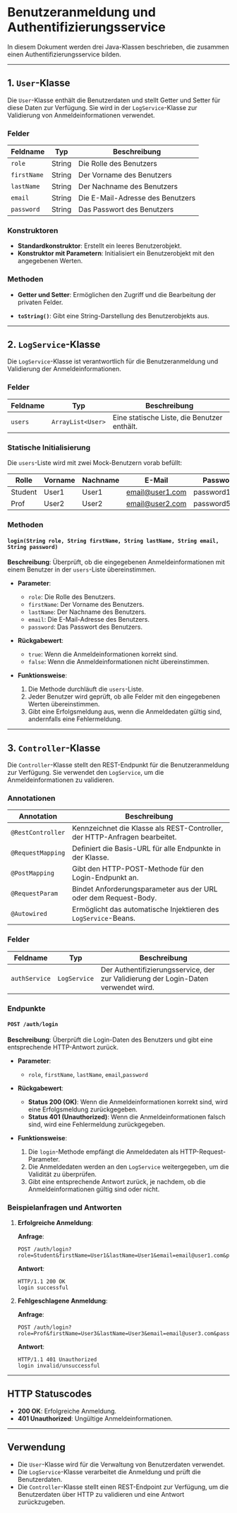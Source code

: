 # Benutzeranmeldung und Authentifizierungsservice

In diesem Dokument werden drei Java-Klassen beschrieben, die zusammen einen Authentifizierungsservice bilden.

---

## 1. `User`-Klasse

Die `User`-Klasse enthält die Benutzerdaten und stellt Getter und Setter für diese Daten zur Verfügung. Sie wird in der `LogService`-Klasse zur Validierung von Anmeldeinformationen verwendet.

### Felder

| Feldname    | Typ     | Beschreibung                          |
|-------------|---------|--------------------------------------|
| `role`      | String  | Die Rolle des Benutzers  |
| `firstName` | String  | Der Vorname des Benutzers             |
| `lastName`  | String  | Der Nachname des Benutzers            |
| `email`     | String  | Die E-Mail-Adresse des Benutzers      |
| `password`  | String  | Das Passwort des Benutzers            |

### Konstruktoren

- **Standardkonstruktor**: Erstellt ein leeres Benutzerobjekt.
- **Konstruktor mit Parametern**: Initialisiert ein Benutzerobjekt mit den angegebenen Werten.

### Methoden

- **Getter und Setter**: Ermöglichen den Zugriff und die Bearbeitung der privaten Felder.
  
- **`toString()`**: Gibt eine String-Darstellung des Benutzerobjekts aus.

---

## 2. `LogService`-Klasse

Die `LogService`-Klasse ist verantwortlich für die Benutzeranmeldung und Validierung der Anmeldeinformationen.

### Felder

| Feldname | Typ                     | Beschreibung                           |
|----------|-------------------------|---------------------------------------|
| `users`  | `ArrayList<User>`        | Eine statische Liste, die Benutzer enthält. |

### Statische Initialisierung

Die `users`-Liste wird mit zwei Mock-Benutzern vorab befüllt:

| Rolle   | Vorname   | Nachname  | E-Mail               | Passwort       |
|---------|-----------|-----------|----------------------|----------------|
| Student | User1     | User1     | email@user1.com      | password1234  |
| Prof    | User2     | User2     | email@user2.com      | password5678  |

### Methoden

#### `login(String role, String firstName, String lastName, String email, String password)`

**Beschreibung**: Überprüft, ob die eingegebenen Anmeldeinformationen mit einem Benutzer in der `users`-Liste übereinstimmen.

- **Parameter**:
  - `role`: Die Rolle des Benutzers.
  - `firstName`: Der Vorname des Benutzers.
  - `lastName`: Der Nachname des Benutzers.
  - `email`: Die E-Mail-Adresse des Benutzers.
  - `password`: Das Passwort des Benutzers.

- **Rückgabewert**:
  - `true`: Wenn die Anmeldeinformationen korrekt sind.
  - `false`: Wenn die Anmeldeinformationen nicht übereinstimmen.

- **Funktionsweise**:
  1. Die Methode durchläuft die `users`-Liste.
  2. Jeder Benutzer wird geprüft, ob alle Felder mit den eingegebenen Werten übereinstimmen.
  3. Gibt eine Erfolgsmeldung aus, wenn die Anmeldedaten gültig sind, andernfalls eine Fehlermeldung.

---

## 3. `Controller`-Klasse

Die `Controller`-Klasse stellt den REST-Endpunkt für die Benutzeranmeldung zur Verfügung. Sie verwendet den `LogService`, um die Anmeldeinformationen zu validieren.

### Annotationen

| Annotation         | Beschreibung                                                        |
|--------------------|--------------------------------------------------------------------|
| `@RestController`  | Kennzeichnet die Klasse als REST-Controller, der HTTP-Anfragen bearbeitet. |
| `@RequestMapping`  | Definiert die Basis-URL für alle Endpunkte in der Klasse.         |
| `@PostMapping`     | Gibt den HTTP-POST-Methode für den Login-Endpunkt an.             |
| `@RequestParam`    | Bindet Anforderungsparameter aus der URL oder dem Request-Body.  |
| `@Autowired`       | Ermöglicht das automatische Injektieren des `LogService`-Beans. |

### Felder

| Feldname     | Typ               | Beschreibung                                 |
|--------------|-------------------|---------------------------------------------|
| `authService`| `LogService`      | Der Authentifizierungsservice, der zur Validierung der Login-Daten verwendet wird. |

### Endpunkte

#### `POST /auth/login`

**Beschreibung**: Überprüft die Login-Daten des Benutzers und gibt eine entsprechende HTTP-Antwort zurück.

- **Parameter**:
  - `role`,  `firstName`, `lastName`, `email`,`password`

- **Rückgabewert**:
  - **Status 200 (OK)**: Wenn die Anmeldeinformationen korrekt sind, wird eine Erfolgsmeldung zurückgegeben.
  - **Status 401 (Unauthorized)**: Wenn die Anmeldeinformationen falsch sind, wird eine Fehlermeldung zurückgegeben.

- **Funktionsweise**:
  1. Die `login`-Methode empfängt die Anmeldedaten als HTTP-Request-Parameter.
  2. Die Anmeldedaten werden an den `LogService` weitergegeben, um die Validität zu überprüfen.
  3. Gibt eine entsprechende Antwort zurück, je nachdem, ob die Anmeldeinformationen gültig sind oder nicht.

### Beispielanfragen und Antworten

1. **Erfolgreiche Anmeldung**:

    **Anfrage**:
    ```http
    POST /auth/login?role=Student&firstName=User1&lastName=User1&email=email@user1.com&password=password2403
    ```

    **Antwort**:
    ```text
    HTTP/1.1 200 OK
    login successful
    ```

2. **Fehlgeschlagene Anmeldung**:

    **Anfrage**:
    ```http
    POST /auth/login?role=Prof&firstName=User3&lastName=User3&email=email@user3.com&password=password1234
    ```

    **Antwort**:
    ```text
    HTTP/1.1 401 Unauthorized
    login invalid/unsuccessful
    ```

---

## HTTP Statuscodes

- **200 OK**: Erfolgreiche Anmeldung.
- **401 Unauthorized**: Ungültige Anmeldeinformationen.

---

## Verwendung

- Die `User`-Klasse wird für die Verwaltung von Benutzerdaten verwendet.
- Die `LogService`-Klasse verarbeitet die Anmeldung und prüft die Benutzerdaten.
- Die `Controller`-Klasse stellt einen REST-Endpoint zur Verfügung, um die Benutzerdaten über HTTP zu validieren und eine Antwort zurückzugeben.

